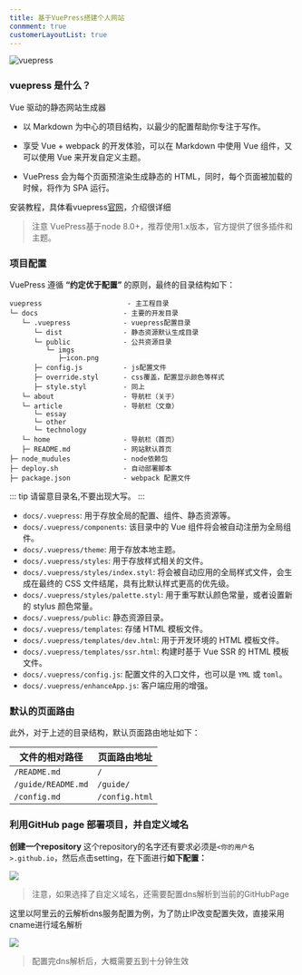 ```yaml
---
title: 基于VuePress搭建个人网站
conmment: true
customerLayoutList: true
---
```

![vuepress](https://cdn.star59.top/vuepress.png)

### vuepress 是什么？

Vue 驱动的静态网站生成器

- 以 Markdown 为中心的项目结构，以最少的配置帮助你专注于写作。

- 享受 Vue + webpack 的开发体验，可以在 Markdown 中使用 Vue 组件，又可以使用 Vue 来开发自定义主题。

- VuePress 会为每个页面预渲染生成静态的 HTML，同时，每个页面被加载的时候，将作为 SPA 运行。

安装教程，具体看vuepress[官网](https://v1.vuepress.vuejs.org/zh/)，介绍很详细

> 注意 VuePress基于node 8.0+，推荐使用1.x版本，官方提供了很多插件和主题。

### 项目配置

VuePress 遵循 **“约定优于配置”** 的原则，最终的目录结构如下：

```
vuepress                     - 主工程目录
└─ docs                     - 主要的开发目录
   └─ .vuepress             - vuepress配置目录
      └─ dist               - 静态资源默认生成目录
      └─ public             - 公共资源目录
         └─ imgs
            ├─icon.png
      ├─ config.js          - js配置文件
      ├─ override.styl      - css覆盖，配置显示颜色等样式
      ├─ style.styl         - 同上
   └─ about                 - 导航栏（关于）
   └─ article               - 导航栏（文章）
      └─ essay
      └─ other
      └─ technology
   └─ home                  - 导航栏（首页）
   ├─ README.md             - 网站默认首页
├─ node_mudules             - node依赖包
├─ deploy.sh                - 自动部署脚本
├─ package.json             - webpack 配置文件
```

::: tip
请留意目录名,不要出现大写。
:::

- `docs/.vuepress`: 用于存放全局的配置、组件、静态资源等。
- `docs/.vuepress/components`: 该目录中的 Vue 组件将会被自动注册为全局组件。
- `docs/.vuepress/theme`: 用于存放本地主题。
- `docs/.vuepress/styles`: 用于存放样式相关的文件。
- `docs/.vuepress/styles/index.styl`: 将会被自动应用的全局样式文件，会生成在最终的 CSS 文件结尾，具有比默认样式更高的优先级。
- `docs/.vuepress/styles/palette.styl`: 用于重写默认颜色常量，或者设置新的 stylus 颜色常量。
- `docs/.vuepress/public`: 静态资源目录。
- `docs/.vuepress/templates`: 存储 HTML 模板文件。
- `docs/.vuepress/templates/dev.html`: 用于开发环境的 HTML 模板文件。
- `docs/.vuepress/templates/ssr.html`: 构建时基于 Vue SSR 的 HTML 模板文件。
- `docs/.vuepress/config.js`: 配置文件的入口文件，也可以是 `YML` 或 `toml`。
- `docs/.vuepress/enhanceApp.js`: 客户端应用的增强。

### 默认的页面路由

此外，对于上述的目录结构，默认页面路由地址如下：

| 文件的相对路径     | 页面路由地址   |
| ------------------ | -------------- |
| `/README.md`       | `/`            |
| `/guide/README.md` | `/guide/`      |
| `/config.md`       | `/config.html` |

### 利用GitHub page 部署项目，并自定义域名

**创建一个repository** 这个repository的名字还有要求必须是`<你的用户名>.github.io`，然后点击setting，在下面进行**如下配置：**

![](https://cdn.star59.top/githubpage.png)

> 注意，如果选择了自定义域名，还需要配置dns解析到当前的GitHubPage

这里以阿里云的云解析dns服务配置为例，为了防止IP改变配置失效，直接采用cname进行域名解析

![](https://cdn.star59.top/githubpagedns.png)

> 配置完dns解析后，大概需要五到十分钟生效

